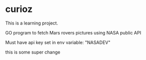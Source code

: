 # curioz

This is a learning project.

GO program to fetch Mars rovers pictures using NASA public API

Must have api key set in env variable: "NASADEV"

this is some super change

